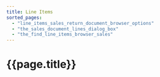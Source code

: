 ```yaml
---
title: Line Items
sorted_pages:
  - "line_items_sales_return_document_browser_options"
  - "the_sales_document_lines_dialog_box"
  - "the_find_line_items_browser_sales"
---
```

# {{page.title}}
